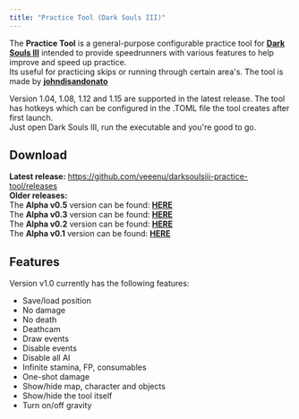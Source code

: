 ```yaml
---
title: "Practice Tool (Dark Souls III)"
---
```


The **Practice Tool** is a general-purpose configurable practice tool for **[Dark Souls III](/darksouls3)** intended to provide speedrunners with various features to help improve and speed up practice.\
Its useful for practicing skips or running through certain area's. The tool is made by **[johndisandonato](//twitch.tv/johndisandonato)**

Version 1.04, 1.08, 1.12 and 1.15 are supported in the latest release. The tool has hotkeys which can be configured in the .TOML file the tool creates after first launch.\
Just open Dark Souls III, run the executable and you're good to go.

## Download

**Latest release:** <https://github.com/veeenu/darksoulsiii-practice-tool/releases>\
**Older releases:**\
The **Alpha v0.5** version can be found: **[HERE](//github.com/veeenu/DarkSoulsIII-Mods/releases/download/0.0.5-alpha/PracticeTool.zip)**\
The **Alpha v0.3** version can be found: **[HERE](//github.com/veeenu/DarkSoulsIII-Mods/releases/download/0.0.3-alpha/PracTeleport.zip)**\
The **Alpha v0.2** version can be found: **[HERE](//github.com/veeenu/DarkSoulsIII-Mods/releases/download/0.0.2-alpha/PracTeleport.zip)**\
The **Alpha v0.1** version can be found: **[HERE](//github.com/veeenu/DarkSoulsIII-Mods/releases/download/0.0.1-alpha/PracTeleport.zip)**

## Features

Version v1.0 currently has the following features:

- Save/load position
- No damage
- No death
- Deathcam
- Draw events
- Disable events
- Disable all AI
- Infinite stamina, FP, consumables
- One-shot damage
- Show/hide map, character and objects
- Show/hide the tool itself
- Turn on/off gravity

